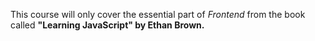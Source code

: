 <p>This course will only cover the essential
part of <i>Frontend</i> from the book called 
<b>"Learning JavaScript" by Ethan Brown.</b></p>